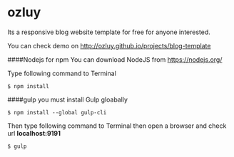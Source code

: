 # ozluy
Its a responsive blog website template for free for anyone interested.

You can check demo on http://ozluy.github.io/projects/blog-template

####Nodejs for npm
You can download NodeJS from https://nodejs.org/

Type following command to Terminal
```console
$ npm install
```
####gulp
you must install Gulp gloabally
```console
$ npm install --global gulp-cli
```
Then type following command to Terminal then  open a browser and check url  __localhost:9191__
```console
$ gulp
```

